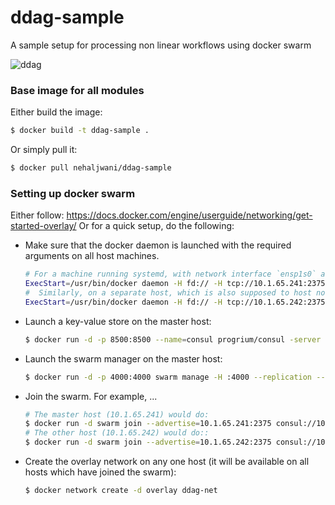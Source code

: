 # ddag-sample
A sample setup for processing non linear workflows using docker swarm

![ddag](https://cloud.githubusercontent.com/assets/1779189/14381786/a1d4c222-fda6-11e5-880b-82916d4a03fb.png)

### Base image for all modules
Either build the image:
```bash
$ docker build -t ddag-sample .
```
Or simply pull it:
```bash
$ docker pull nehaljwani/ddag-sample
```
### Setting up docker swarm

Either follow: https://docs.docker.com/engine/userguide/networking/get-started-overlay/
Or for a quick setup, do the following:
- Make sure that the docker daemon is launched with the required arguments on all host machines. 

    ```bash
    # For a machine running systemd, with network interface `ensp1s0` and IP address `10.1.65.241`, the line on the master host would look like:
    ExecStart=/usr/bin/docker daemon -H fd:// -H tcp://10.1.65.241:2375 --cluster-advertise enp1s0:2375 --cluster-store consul://10.1.65.241:8500
    #  Similarly, on a separate host, which is also supposed to host nodes of this swarm, running systemd, with network interface `eth0` and IP address `10.1.65.242`,  the line would look like:
    ExecStart=/usr/bin/docker daemon -H fd:// -H tcp://10.1.65.242:2375 --cluster-advertise eth0:2375 --cluster-store consul://10.1.65.241:8500
    ```
- Launch a key-value store on the master host:

    ```bash
    $ docker run -d -p 8500:8500 --name=consul progrium/consul -server -bootstrap
    ```
- Launch the swarm manager on the master host:

    ```bash
    $ docker run -d -p 4000:4000 swarm manage -H :4000 --replication --advertise 10.1.65.241:4000 consul://10.1.65.241:8500
    ```
        
- Join the swarm. For example, ...

    ```bash
    # The master host (10.1.65.241) would do:
    $ docker run -d swarm join --advertise=10.1.65.241:2375 consul://10.1.65.241:8500
    # The other host (10.1.65.242) would do::
    $ docker run -d swarm join --advertise=10.1.65.242:2375 consul://10.1.65.241:8500
    ```
- Create the overlay network on any one host (it will be available on all hosts which have joined the swarm): 

    ```bash
    $ docker network create -d overlay ddag-net
    ```
        
